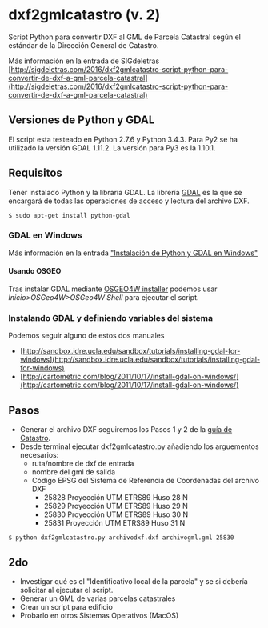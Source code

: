 # dxf2gmlcatastro (v. 2)

Script Python para convertir DXF al GML de Parcela Catastral según el estándar de la Dirección General de Catastro.

Más información en la entrada de SIGdeletras [http://sigdeletras.com/2016/dxf2gmlcatastro-script-python-para-convertir-de-dxf-a-gml-parcela-catastral](http://sigdeletras.com/2016/dxf2gmlcatastro-script-python-para-convertir-de-dxf-a-gml-parcela-catastral)

## Versiones de Python y GDAL

El script esta testeado en Python 2.7.6 y Python 3.4.3.
Para Py2 se ha utilizado la versión GDAL 1.11.2. La versión para Py3 es la 1.10.1.


## Requisitos

Tener instalado Python y la libraría GDAL. La librería [GDAL](https://pypi.python.org/pypi/GDAL/) es la que se encargará de todas las operaciones de acceso y lectura del archivo DXF. 

    $ sudo apt-get install python-gdal

### GDAL en Windows

Más información en la entrada ["Instalación de Python y GDAL en Windows"](http://www.sigdeletras.com/2016/instalacion-de-python-y-gdal-en-windows)

#### Usando OSGEO

Tras instalar GDAL mediante [OSGEO4W installer](http://trac.osgeo.org/osgeo4w/wiki) podemos usar *Inicio>OSGeo4W>OSGeo4W Shell* para ejecutar el script.

### Instalando GDAL y definiendo variables del sistema

Podemos seguir alguno de estos dos manuales

* [http://sandbox.idre.ucla.edu/sandbox/tutorials/installing-gdal-for-windows](http://sandbox.idre.ucla.edu/sandbox/tutorials/installing-gdal-for-windows)
* [http://cartometric.com/blog/2011/10/17/install-gdal-on-windows/](http://cartometric.com/blog/2011/10/17/install-gdal-on-windows/)

## Pasos

* Generar el archivo DXF seguiremos los Pasos 1 y 2 de la [guía de Catastro](http://www.catastro.minhap.es/documentos/portal%20generacion%20GML.pdf).
* Desde terminal ejecutar dxf2gmlcatastro.py añadiendo los arguementos necesarios:
    - ruta/nombre de dxf de entrada
    - nombre del gml de salida
    - Código EPSG del Sistema de Referencia de Coordenadas del archivo DXF
        + 25828 Proyección UTM ETRS89 Huso 28 N
        + 25829 Proyección UTM ETRS89 Huso 29 N
        + 25830 Proyección UTM ETRS89 Huso 30 N
        + 25831 Proyección UTM ETRS89 Huso 31 N

```
$ python dxf2gmlcatastro.py archivodxf.dxf archivogml.gml 25830
```

## 2do
* Investigar qué es el "Identificativo local de la parcela"  y se si debería solicitar al ejecutar el script.
* Generar un GML de varias parcelas catastrales
* Crear un script para edificio
* Probarlo en otros Sistemas Operativos (MacOS)
